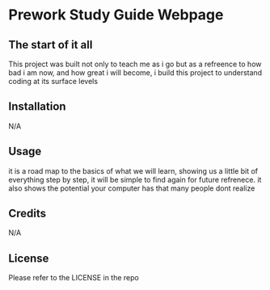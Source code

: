  # Prework Study Guide Webpage

## The start of it all

This project was built not only to teach me as i go but as a refreence to how bad i am now, and how great i will become, i build this project to understand coding at its surface levels


## Installation

N/A

## Usage

it is a road map to the basics of what we will learn, showing us a little bit of everything step by step, it will be simple to find again for future refrenece. it also shows the potential your computer has that many people dont realize

## Credits

N/A

## License

Please refer to the LICENSE in the repo 

